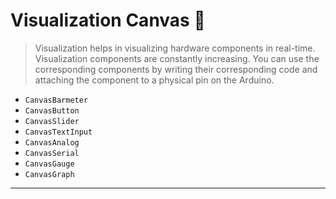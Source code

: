 # Visualization Canvas :turtle:

>	<p>Visualization helps in visualizing hardware components in real-time. Visualization components are constantly increasing. You can use the corresponding components by writing their corresponding code and attaching the component to a physical pin on the Arduino. </p> 

- <code>CanvasBarmeter</code>
- <code>CanvasButton</code>
- <code>CanvasSlider</code> 
- <code>CanvasTextInput</code> 
- <code>CanvasAnalog</code> 
- <code>CanvasSerial</code> 
- <code>CanvasGauge</code> 
- <code>CanvasGraph</code> 

<hr>

